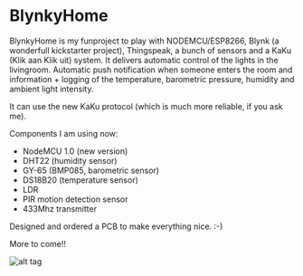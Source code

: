 # BlynkyHome
BlynkyHome is my funproject to play with NODEMCU/ESP8266, Blynk (a wonderfull kickstarter project), Thingspeak, a bunch of sensors and a KaKu (Klik aan Klik uit) system. It delivers automatic control of the lights in the livingroom. Automatic push notification when someone enters the room and information + logging of the temperature, barometric pressure, humidity and ambient light intensity.

It can use the new KaKu protocol (which is much more reliable, if you ask me).

Components I am using now:
- NodeMCU 1.0 (new version)
- DHT22 (humidity sensor)
- GY-65 (BMP085, barometric sensor)
- DS18B20 (temperature sensor)
- LDR
- PIR motion detection sensor
- 433Mhz transmitter

Designed and ordered a PCB to make everything nice. :-)

More to come!! 

![alt tag](https://github.com/vdwel/BlynkyHome/blob/master/BlynkyHome.jpg?raw=true)
